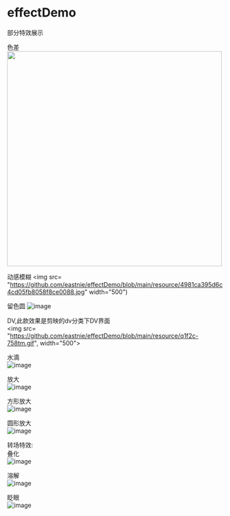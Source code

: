 # effectDemo
部分特效展示

色差  
<img src="https://github.com/eastnie/effectDemo/blob/main/resource/%E8%89%B2%E5%B7%AE.jpg" width="500">

动感模糊
<img src= "https://github.com/eastnie/effectDemo/blob/main/resource/4981ca395d6c4cd05fb8058f8ce0088.jpg" width="500")

留色圆
![image](https://github.com/eastnie/effectDemo/blob/main/resource/92c64e1810f47b62f0d1cf43ea87c5e.jpg)

DV,此款效果是剪映的dv分类下DV界面  
<img src= "https://github.com/eastnie/effectDemo/blob/main/resource/q1f2c-758tm.gif", width="500">


水滴    
![image](https://github.com/eastnie/effectDemo/blob/main/resource/ripple.gif)

放大  
![image](https://github.com/eastnie/effectDemo/blob/main/resource/large.gif)

方形放大    
![image](https://github.com/eastnie/effectDemo/blob/main/resource/fangLarge.gif)

圆形放大  
![image](https://github.com/eastnie/effectDemo/blob/main/resource/circleLarge.gif)




转场特效:  
叠化  
![image](https://github.com/eastnie/effectDemo/blob/main/resource/%E5%8F%A0%E5%8C%96.gif)

溶解  
![image](https://github.com/eastnie/effectDemo/blob/main/resource/%E6%BA%B6%E8%A7%A3.gif)

眨眼  
![image](https://github.com/eastnie/effectDemo/blob/main/resource/%E7%9C%A8%E7%9C%BC.gif)





